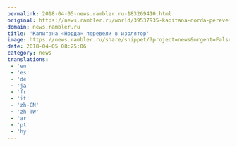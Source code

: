 ```yaml
---
permalink: 2018-04-05-news.rambler.ru-183269410.html
original: https://news.rambler.ru/world/39537935-kapitana-norda-pereveli-v-izolyator/
domain: news.rambler.ru
title: 'Капитана «Норда» перевели в изолятор'
image: https://news.rambler.ru/share/snippet/?project=news&urgent=False&image=http%3A%2F%2Fnews.rambler.ru%2Fimg%2F2018%2F04%2F05111446.157268.1247.jpg&big=False&title=%D0%9A%D0%B0%D0%BF%D0%B8%D1%82%D0%B0%D0%BD%D0%B0+%C2%AB%D0%9D%D0%BE%D1%80%D0%B4%D0%B0%C2%BB+%D0%BF%D0%B5%D1%80%D0%B5%D0%B2%D0%B5%D0%BB%D0%B8+%D0%B2%C2%A0%D0%B8%D0%B7%D0%BE%D0%BB%D1%8F%D1%82%D0%BE%D1%80
date: 2018-04-05 08:25:06
category: news
translations: 
 - 'en'
 - 'es'
 - 'de'
 - 'ja'
 - 'fr'
 - 'it'
 - 'zh-CN'
 - 'zh-TW'
 - 'ar'
 - 'pt'
 - 'hy'
---
```


